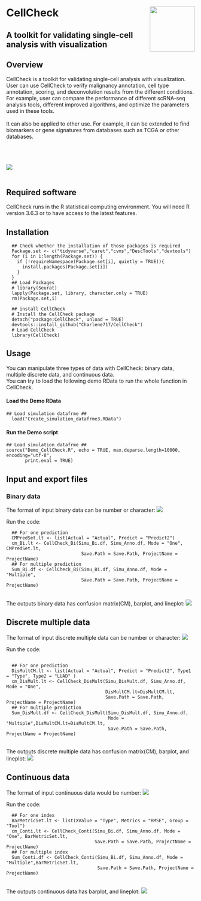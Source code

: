 # CellCheck <img src="Figures/CellCheck.png" align="right" width="120" />
## A toolkit for validating single-cell analysis with visualization

## Overview
CellCheck is a toolkit for validating single-cell analysis with visualization.
<br> User can use CellCheck to verify malignancy annotation, cell type annotation, scoring, and deconvolution results from the different conditions. For example, user can compare the performance of different scRNA-seq analysis tools, different improved algorithms, and optimize the parameters used in these tools.
<br> 
<br> It can also be applied to other use. For example, it can be extended to find biomarkers or gene signatures from databases such as TCGA or other databases.

<br> 
<br> 
<br> 
<img src="https://github.com/Charlene717/CellCheck/blob/main/Figures/CellCheck_Overview.jpg">
<br> 
<br>


## Required software
CellCheck runs in the R statistical computing environment. You will need R version 3.6.3 or to have access to the latest features.


## Installation

```{r, eval = FALSE}
  ## Check whether the installation of those packages is required 
  Package.set <- c("tidyverse","caret","cvms","DescTools","devtools")
  for (i in 1:length(Package.set)) {
    if (!requireNamespace(Package.set[i], quietly = TRUE)){
      install.packages(Package.set[i])
    }
  }
  ## Load Packages
  # library(Seurat)
  lapply(Package.set, library, character.only = TRUE)
  rm(Package.set,i)

  ## install CellCheck
  # Install the CellCheck package
  detach("package:CellCheck", unload = TRUE)
  devtools::install_github("Charlene717/CellCheck")
  # Load CellCheck
  library(CellCheck)
```

## Usage
You can manipulate three types of data with CellCheck: binary data, multiple discrete data, and continuous data.
<br> You can try to load the following demo RData to run the whole function in CellCheck.
#### Load the Demo RData ####
```{r, eval = FALSE}
## Load simulation datafrme ##
  load("Create_simulation_datafrme3.RData")
```
#### Run the Demo script ####
```{r, eval = FALSE}
## Load simulation datafrme ##
source("Demo_CellCheck.R", echo = TRUE, max.deparse.length=10000, encoding="utf-8",
       print.eval = TRUE) 
```

## Input and export files
### Binary data
The format of input binary data can be number or character:
<img src="https://github.com/Charlene717/CellCheck/blob/main/Figures/Binary_data_Input.jpg">
<br>

Run the code:
```{r, eval = FALSE}
  ## For one prediction
  CMPredSet.lt <- list(Actual = "Actual", Predict = "Predict2")
  cm_Bi.lt <- CellCheck_Bi(Simu_Bi.df, Simu_Anno.df, Mode = "One", CMPredSet.lt,
                            Save.Path = Save.Path, ProjectName = ProjectName)
  ## For multiple prediction
  Sum_Bi.df <- CellCheck_Bi(Simu_Bi.df, Simu_Anno.df, Mode = "Multiple",
                            Save.Path = Save.Path, ProjectName = ProjectName)
```

<br> 
The outputs binary data has confusion matrix(CM), barplot, and lineplot:
<img src="https://github.com/Charlene717/CellCheck/blob/main/Figures/Binary_data.jpg">
<br> 


## Discrete multiple data
The format of input discrete multiple data can be number or character:
<img src="https://github.com/Charlene717/CellCheck/blob/main/Figures/Discrete_multiple_data_Input.jpg">
<br>

Run the code:
```{r, eval = FALSE}

  ## For one prediction
  DisMultCM.lt <- list(Actual = "Actual", Predict = "Predict2", Type1 = "Type", Type2 = "LUAD" )
  cm_DisMult.lt <- CellCheck_DisMult(Simu_DisMult.df, Simu_Anno.df, Mode = "One",
                                     DisMultCM.lt=DisMultCM.lt,
                                     Save.Path = Save.Path, ProjectName = ProjectName)
  ## For multiple prediction
  Sum_DisMult.df <- CellCheck_DisMult(Simu_DisMult.df, Simu_Anno.df, 
                                      Mode = "Multiple",DisMultCM.lt=DisMultCM.lt,
                                      Save.Path = Save.Path, ProjectName = ProjectName)

```

<br> 
The outputs discrete multiple data has confusion matrix(CM), barplot, and lineplot:
<img src="https://github.com/Charlene717/CellCheck/blob/main/Figures/Discrete_multiple_data.jpg">
<br> 

## Continuous data
The format of input continuous data would be number:
<img src="https://github.com/Charlene717/CellCheck/blob/main/Figures/Continuous_data_Input.jpg">
<br> 

Run the code:
```{r, eval = FALSE}
  ## For one index
  BarMetricSet.lt <- list(XValue = "Type", Metrics = "RMSE", Group = "Tool")
  cm_Conti.lt <- CellCheck_Conti(Simu_Bi.df, Simu_Anno.df, Mode = "One", BarMetricSet.lt,
                                 Save.Path = Save.Path, ProjectName = ProjectName)
  ## For multiple index
  Sum_Conti.df <- CellCheck_Conti(Simu_Bi.df, Simu_Anno.df, Mode = "Multiple",BarMetricSet.lt,
                                  Save.Path = Save.Path, ProjectName = ProjectName)
```

<br> 
The outputs continuous data has barplot, and lineplot:
<img src="https://github.com/Charlene717/CellCheck/blob/main/Figures/Continuous_data.jpg">
<br> 


